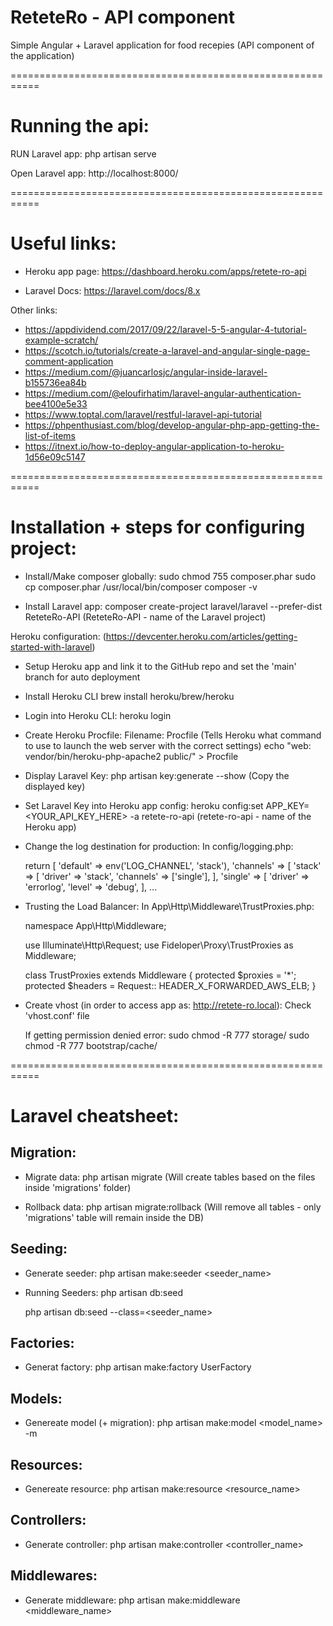 # ReteteRo - API component

Simple Angular + Laravel application for food recepies
(API component of the application)


===========================================================

# Running the api:


RUN Laravel app:
	php artisan serve

Open Laravel app:
	http://localhost:8000/



===========================================================



# Useful links:

- Heroku app page: https://dashboard.heroku.com/apps/retete-ro-api

- Laravel Docs: https://laravel.com/docs/8.x

Other links:
- https://appdividend.com/2017/09/22/laravel-5-5-angular-4-tutorial-example-scratch/
- https://scotch.io/tutorials/create-a-laravel-and-angular-single-page-comment-application
- https://medium.com/@juancarlosjc/angular-inside-laravel-b155736ea84b
- https://medium.com/@eloufirhatim/laravel-angular-authentication-bee4100e5e33
- https://www.toptal.com/laravel/restful-laravel-api-tutorial
- https://phpenthusiast.com/blog/develop-angular-php-app-getting-the-list-of-items
- https://itnext.io/how-to-deploy-angular-application-to-heroku-1d56e09c5147



===========================================================



# Installation + steps for configuring project:

- Install/Make composer globally:
	sudo chmod 755 composer.phar
	sudo cp composer.phar /usr/local/bin/composer
	composer -v



- Install Laravel app:
    composer create-project laravel/laravel --prefer-dist ReteteRo-API
    (ReteteRo-API - name of the Laravel project)



Heroku configuration:
(https://devcenter.heroku.com/articles/getting-started-with-laravel)

- Setup Heroku app and link it to the GitHub repo and set the 'main' branch for auto deployment



- Install Heroku CLI
	brew install heroku/brew/heroku



- Login into Heroku CLI:
	heroku login



- Create Heroku Procfile:
	Filename: Procfile
	(Tells Heroku what command to use to launch the web server with the correct settings)
	echo "web: vendor/bin/heroku-php-apache2 public/" > Procfile



- Display Laravel Key:
	php artisan key:generate --show
	(Copy the displayed key)



- Set Laravel Key into Heroku app config:
	heroku config:set APP_KEY=<YOUR_API_KEY_HERE> -a retete-ro-api
	(retete-ro-api - name of the Heroku app)



- Change the log destination for production:
	In config/logging.php:

	return [
		'default' => env('LOG_CHANNEL', 'stack'),
		'channels' => [
			'stack' => [
				'driver' => 'stack',
				'channels' => ['single'],
			],
			'single' => [
				'driver' => 'errorlog',
				'level' => 'debug',
			],
		...



- Trusting the Load Balancer:
	In App\Http\Middleware\TrustProxies.php:

	namespace App\Http\Middleware;

	use Illuminate\Http\Request;
	use Fideloper\Proxy\TrustProxies as Middleware;

	class TrustProxies extends Middleware
	{
		protected $proxies = '*';
		protected $headers = Request:: HEADER_X_FORWARDED_AWS_ELB;
	}



- Create vhost (in order to access app as: http://retete-ro.local):
	Check 'vhost.conf' file
	
	If getting permission denied error:
	sudo chmod -R 777 storage/
	sudo chmod -R 777 bootstrap/cache/





===========================================================



# Laravel cheatsheet:


## Migration:

- Migrate data:
	php artisan migrate
	(Will create tables based on the files inside 'migrations' folder)


- Rollback data:
	php artisan migrate:rollback
	(Will remove all tables - only 'migrations' table will remain inside the DB)



## Seeding:

- Generate seeder:
	php artisan make:seeder <seeder_name>


- Running Seeders:
	php artisan db:seed

	php artisan db:seed --class=<seeder_name>




## Factories:

- Generat factory:
	php artisan make:factory UserFactory




## Models:

- Genereate model (+ migration):
    php artisan make:model <model_name> -m




## Resources:

- Genereate resource:
    php artisan make:resource <resource_name>



## Controllers:

- Generate controller:
	php artisan make:controller <controller_name>



## Middlewares:

- Generate middleware:
	php artisan make:middleware <middleware_name>